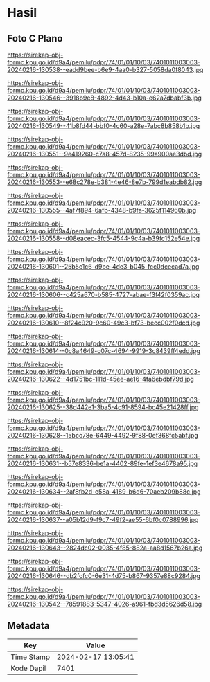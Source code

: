 # Hasil

## Foto C Plano

https://sirekap-obj-formc.kpu.go.id/d9a4/pemilu/pdpr/74/01/01/10/03/7401011003003-20240216-130538--eadd9bee-b6e9-4aa0-b327-5058da0f8043.jpg

https://sirekap-obj-formc.kpu.go.id/d9a4/pemilu/pdpr/74/01/01/10/03/7401011003003-20240216-130546--3918b9e8-4892-4d43-b10a-e62a7dbabf3b.jpg

https://sirekap-obj-formc.kpu.go.id/d9a4/pemilu/pdpr/74/01/01/10/03/7401011003003-20240216-130549--41b8fd44-bbf0-4c60-a28e-7abc8b858b1b.jpg

https://sirekap-obj-formc.kpu.go.id/d9a4/pemilu/pdpr/74/01/01/10/03/7401011003003-20240216-130551--9e419260-c7a8-457d-8235-99a900ae3dbd.jpg

https://sirekap-obj-formc.kpu.go.id/d9a4/pemilu/pdpr/74/01/01/10/03/7401011003003-20240216-130553--e68c278e-b381-4e46-8e7b-799d1eabdb82.jpg

https://sirekap-obj-formc.kpu.go.id/d9a4/pemilu/pdpr/74/01/01/10/03/7401011003003-20240216-130555--4af7f894-6afb-4348-b9fa-3625f114960b.jpg

https://sirekap-obj-formc.kpu.go.id/d9a4/pemilu/pdpr/74/01/01/10/03/7401011003003-20240216-130558--d08eacec-3fc5-4544-9c4a-b39fc152e54e.jpg

https://sirekap-obj-formc.kpu.go.id/d9a4/pemilu/pdpr/74/01/01/10/03/7401011003003-20240216-130601--25b5c1c6-d9be-4de3-b045-fcc0dcecad7a.jpg

https://sirekap-obj-formc.kpu.go.id/d9a4/pemilu/pdpr/74/01/01/10/03/7401011003003-20240216-130606--c425a670-b585-4727-abae-f3f42f0359ac.jpg

https://sirekap-obj-formc.kpu.go.id/d9a4/pemilu/pdpr/74/01/01/10/03/7401011003003-20240216-130610--8f24c920-9c60-49c3-bf73-becc002f0dcd.jpg

https://sirekap-obj-formc.kpu.go.id/d9a4/pemilu/pdpr/74/01/01/10/03/7401011003003-20240216-130614--0c8a4649-c07c-4694-9919-3c8439ff4edd.jpg

https://sirekap-obj-formc.kpu.go.id/d9a4/pemilu/pdpr/74/01/01/10/03/7401011003003-20240216-130622--4d1751bc-111d-45ee-ae16-4fa6ebdbf79d.jpg

https://sirekap-obj-formc.kpu.go.id/d9a4/pemilu/pdpr/74/01/01/10/03/7401011003003-20240216-130625--38d442e1-3ba5-4c91-8594-bc45e21428ff.jpg

https://sirekap-obj-formc.kpu.go.id/d9a4/pemilu/pdpr/74/01/01/10/03/7401011003003-20240216-130628--15bcc78e-6449-4492-9f88-0ef368fc5abf.jpg

https://sirekap-obj-formc.kpu.go.id/d9a4/pemilu/pdpr/74/01/01/10/03/7401011003003-20240216-130631--b57e8336-be1a-4402-89fe-1ef3e4678a95.jpg

https://sirekap-obj-formc.kpu.go.id/d9a4/pemilu/pdpr/74/01/01/10/03/7401011003003-20240216-130634--2af8fb2d-e58a-4189-b6d6-70aeb209b88c.jpg

https://sirekap-obj-formc.kpu.go.id/d9a4/pemilu/pdpr/74/01/01/10/03/7401011003003-20240216-130637--a05b12d9-f9c7-49f2-ae55-6bf0c0788996.jpg

https://sirekap-obj-formc.kpu.go.id/d9a4/pemilu/pdpr/74/01/01/10/03/7401011003003-20240216-130643--2824dc02-0035-4f85-882a-aa8d1567b26a.jpg

https://sirekap-obj-formc.kpu.go.id/d9a4/pemilu/pdpr/74/01/01/10/03/7401011003003-20240216-130646--db2fcfc0-6e31-4d75-b867-9357e88c9284.jpg

https://sirekap-obj-formc.kpu.go.id/d9a4/pemilu/pdpr/74/01/01/10/03/7401011003003-20240216-130542--78591883-5347-4026-a961-fbd3d5626d58.jpg


## Metadata

| Key        | Value               |
| ---------- | ------------------- |
| Time Stamp | 2024-02-17 13:05:41 |
| Kode Dapil | 7401                |



